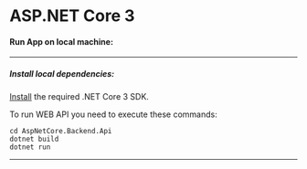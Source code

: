# ASP.NET Core 3

#### Run App on local machine:

------------

##### Install local dependencies:

[Install](https://dotnet.microsoft.com/download#/current) the required .NET Core 3 SDK.

To run WEB API you need to execute these commands:
```
cd AspNetCore.Backend.Api
dotnet build
dotnet run
```

------------
